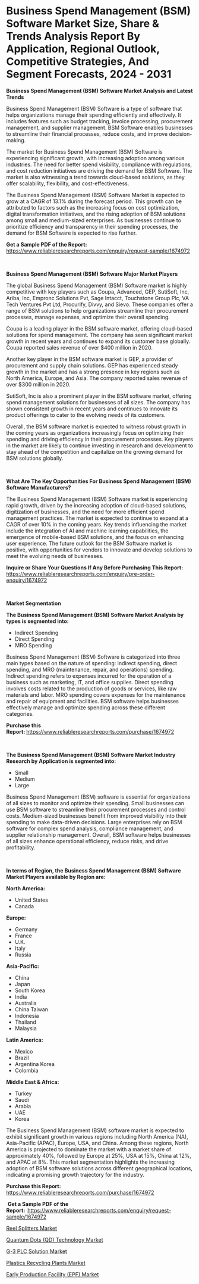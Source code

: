 <p><h1>Business Spend Management (BSM) Software Market Size, Share & Trends Analysis Report By Application, Regional Outlook, Competitive Strategies, And Segment Forecasts, 2024 - 2031</h1></p><p><strong>Business Spend Management (BSM) Software Market Analysis and Latest Trends</strong></p>
<p><p>Business Spend Management (BSM) Software is a type of software that helps organizations manage their spending efficiently and effectively. It includes features such as budget tracking, invoice processing, procurement management, and supplier management. BSM Software enables businesses to streamline their financial processes, reduce costs, and improve decision-making.</p><p>The market for Business Spend Management (BSM) Software is experiencing significant growth, with increasing adoption among various industries. The need for better spend visibility, compliance with regulations, and cost reduction initiatives are driving the demand for BSM Software. The market is also witnessing a trend towards cloud-based solutions, as they offer scalability, flexibility, and cost-effectiveness.</p><p>The Business Spend Management (BSM) Software Market is expected to grow at a CAGR of 13.1% during the forecast period. This growth can be attributed to factors such as the increasing focus on cost optimization, digital transformation initiatives, and the rising adoption of BSM solutions among small and medium-sized enterprises. As businesses continue to prioritize efficiency and transparency in their spending processes, the demand for BSM Software is expected to rise further.</p></p>
<p><strong>Get a Sample PDF of the Report:&nbsp;</strong> <a href="https://www.reliableresearchreports.com/enquiry/request-sample/1674972">https://www.reliableresearchreports.com/enquiry/request-sample/1674972</a></p>
<p>&nbsp;</p>
<p><strong>Business Spend Management (BSM) Software Major Market Players</strong></p>
<p><p>The global Business Spend Management (BSM) Software market is highly competitive with key players such as Coupa, Advanced, GEP, SutiSoft, Inc, Ariba, Inc, Empronc Solutions Pvt, Sage Intacct, Touchstone Group Plc, VA Tech Ventures Pvt Ltd, Procurify, Divvy, and Sievo. These companies offer a range of BSM solutions to help organizations streamline their procurement processes, manage expenses, and optimize their overall spending.</p><p>Coupa is a leading player in the BSM software market, offering cloud-based solutions for spend management. The company has seen significant market growth in recent years and continues to expand its customer base globally. Coupa reported sales revenue of over $400 million in 2020.</p><p>Another key player in the BSM software market is GEP, a provider of procurement and supply chain solutions. GEP has experienced steady growth in the market and has a strong presence in key regions such as North America, Europe, and Asia. The company reported sales revenue of over $300 million in 2020.</p><p>SutiSoft, Inc is also a prominent player in the BSM software market, offering spend management solutions for businesses of all sizes. The company has shown consistent growth in recent years and continues to innovate its product offerings to cater to the evolving needs of its customers.</p><p>Overall, the BSM software market is expected to witness robust growth in the coming years as organizations increasingly focus on optimizing their spending and driving efficiency in their procurement processes. Key players in the market are likely to continue investing in research and development to stay ahead of the competition and capitalize on the growing demand for BSM solutions globally.</p></p>
<p>&nbsp;</p>
<p><strong>What Are The Key Opportunities For Business Spend Management (BSM) Software Manufacturers?</strong></p>
<p><p>The Business Spend Management (BSM) Software market is experiencing rapid growth, driven by the increasing adoption of cloud-based solutions, digitization of businesses, and the need for more efficient spend management practices. The market is expected to continue to expand at a CAGR of over 10% in the coming years. Key trends influencing the market include the integration of AI and machine learning capabilities, the emergence of mobile-based BSM solutions, and the focus on enhancing user experience. The future outlook for the BSM Software market is positive, with opportunities for vendors to innovate and develop solutions to meet the evolving needs of businesses.</p></p>
<p><strong>Inquire or Share Your Questions If Any Before Purchasing This Report:</strong> <a href="https://www.reliableresearchreports.com/enquiry/pre-order-enquiry/1674972">https://www.reliableresearchreports.com/enquiry/pre-order-enquiry/1674972</a></p>
<p>&nbsp;</p>
<p><strong>Market Segmentation</strong></p>
<p><strong>The Business Spend Management (BSM) Software Market Analysis by types is segmented into:</strong></p>
<p><ul><li>Indirect Spending</li><li>Direct Spending</li><li>MRO Spending</li></ul></p>
<p><p>Business Spend Management (BSM) Software is categorized into three main types based on the nature of spending: indirect spending, direct spending, and MRO (maintenance, repair, and operations) spending. Indirect spending refers to expenses incurred for the operation of a business such as marketing, IT, and office supplies. Direct spending involves costs related to the production of goods or services, like raw materials and labor. MRO spending covers expenses for the maintenance and repair of equipment and facilities. BSM software helps businesses effectively manage and optimize spending across these different categories.</p></p>
<p><strong>Purchase this Report:&nbsp;</strong><a href="https://www.reliableresearchreports.com/purchase/1674972">https://www.reliableresearchreports.com/purchase/1674972</a></p>
<p>&nbsp;</p>
<p><strong>The Business Spend Management (BSM) Software Market Industry Research by Application is segmented into:</strong></p>
<p><ul><li>Small</li><li>Medium</li><li>Large</li></ul></p>
<p><p>Business Spend Management (BSM) software is essential for organizations of all sizes to monitor and optimize their spending. Small businesses can use BSM software to streamline their procurement processes and control costs. Medium-sized businesses benefit from improved visibility into their spending to make data-driven decisions. Large enterprises rely on BSM software for complex spend analysis, compliance management, and supplier relationship management. Overall, BSM software helps businesses of all sizes enhance operational efficiency, reduce risks, and drive profitability.</p></p>
<p>&nbsp;</p>
<p><strong>In terms of Region, the Business Spend Management (BSM) Software Market Players available by Region are:</strong></p>
<p>
    <p> <strong> North America: </strong>
        <ul>
            <li>United States</li>
            <li>Canada</li>
        </ul>
        </p> 
    <p> <strong> Europe: </strong>
        <ul>
            <li>Germany</li>
            <li>France</li>
            <li>U.K.</li>
            <li>Italy</li>
            <li>Russia</li>
        </ul>
        </p> 
    <p> <strong> Asia-Pacific: </strong>
        <ul>
            <li>China</li>
            <li>Japan</li>
            <li>South Korea</li>
            <li>India</li>
            <li>Australia</li>
            <li>China Taiwan</li>
            <li>Indonesia</li>
            <li>Thailand</li>
            <li>Malaysia</li>
        </ul>
        </p> 
    <p> <strong> Latin America: </strong>
        <ul>
            <li>Mexico</li>
            <li>Brazil</li>
            <li>Argentina Korea</li>
            <li>Colombia</li>
        </ul>
        </p> 
    <p> <strong> Middle East & Africa: </strong>
        <ul>
            <li>Turkey</li>
            <li>Saudi</li>
            <li>Arabia</li>
            <li>UAE</li>
            <li>Korea</li>
        </ul>
    </p>
    </p>
<p><p>The Business Spend Management (BSM) software market is expected to exhibit significant growth in various regions including North America (NA), Asia-Pacific (APAC), Europe, USA, and China. Among these regions, North America is projected to dominate the market with a market share of approximately 40%, followed by Europe at 25%, USA at 15%, China at 12%, and APAC at 8%. This market segmentation highlights the increasing adoption of BSM software solutions across different geographical locations, indicating a promising growth trajectory for the industry.</p></p>
<p><strong>Purchase this Report: </strong><a href="https://www.reliableresearchreports.com/purchase/1674972">https://www.reliableresearchreports.com/purchase/1674972</a></p>
<p>&nbsp;<strong>Get a Sample PDF of the Report:&nbsp;&nbsp;</strong><a href="https://www.reliableresearchreports.com/enquiry/request-sample/1674972">https://www.reliableresearchreports.com/enquiry/request-sample/1674972</a></p>
<p><strong></strong></p>
<p><p><a href="https://github.com/RickHolmes3/Market-Research-Report-List-3/blob/main/reel-splitters-market.md">Reel Splitters Market</a></p><p><a href="https://medium.com/@trevawisozk_19409/quantum-dots-qd-technology-nbsp-market-focuses-on-market-share-size-and-projected-forecast-till-b94eca320f9a">Quantum Dots (QD) Technology Market</a></p><p><a href="https://medium.com/@piperhickle/g-3-plc-solution-market-furnishes-information-on-market-share-market-trends-and-market-growth-0fd01e856f5e">G-3 PLC Solution Market</a></p><p><a href="https://github.com/Krish2023na/Market-Research-Report-List-3/blob/main/plastics-recycling-plants-market.md">Plastics Recycling Plants Market</a></p><p><a href="https://medium.com/@trevawisozk_19409/early-production-facility-epf-market-research-report-its-history-and-forecast-2024-to-2031-b91f1fc1e066">Early Production Facility (EPF) Market</a></p></p>